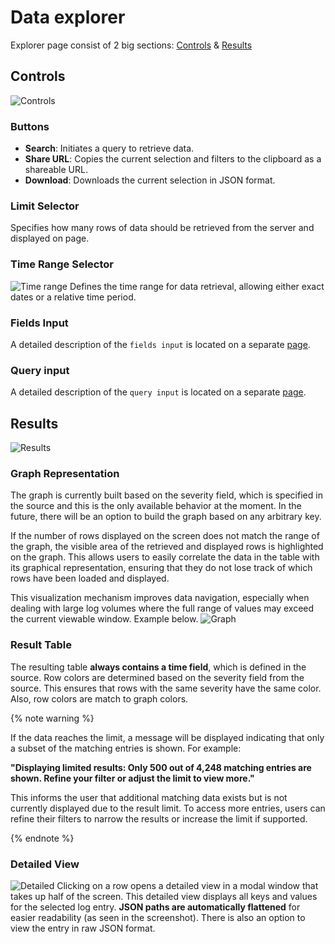 # Data explorer

Explorer page consist of 2 big sections: [Controls](#controls) & [Results](#results)

## Controls
![Controls](_assets/ui/explorer/controls.png "Controls")

### Buttons
- **Search**: Initiates a query to retrieve data.
- **Share URL**: Copies the current selection and filters to the clipboard as a shareable URL.
- **Download**: Downloads the current selection in JSON format.

### Limit Selector
Specifies how many rows of data should be retrieved from the server and displayed on page.

### Time Range Selector
![Time range](_assets/ui/explorer/timerange.png "Time range")
Defines the time range for data retrieval, allowing either exact dates or a relative time period.

### Fields Input
A detailed description of the `fields input` is located on a separate [page](./fields.md).

### Query input
A detailed description of the `query input` is located on a separate [page](./query.md).

## Results
![Results](_assets/ui/explorer/results.png "Results")

### Graph Representation
The graph is currently built based on the severity field, which is specified in the source and this is the only available behavior at the moment. In the future, there will be an option to build the graph based on any arbitrary key.

If the number of rows displayed on the screen does not match the range of the graph, the visible area of the retrieved and displayed rows is highlighted on the graph. This allows users to easily correlate the data in the table with its graphical representation, ensuring that they do not lose track of which rows have been loaded and displayed.

This visualization mechanism improves data navigation, especially when dealing with large log volumes where the full range of values may exceed the current viewable window. Example below.
![Graph](_assets/ui/explorer/graph.png "Graph")

### Result Table
The resulting table **always contains a time field**, which is defined in the source. Row colors are determined based on the severity field from the source. This ensures that rows with the same severity have the same color. Also, row colors are match to graph colors.

{% note warning %}

If the data reaches the limit, a message will be displayed indicating that only a subset of the matching entries is shown. For example:

**"Displaying limited results: Only 500 out of 4,248 matching entries are shown. Refine your filter or adjust the limit to view more."**

This informs the user that additional matching data exists but is not currently displayed due to the result limit. To access more entries, users can refine their filters to narrow the results or increase the limit if supported.

{% endnote %}

### Detailed View
![Detailed](_assets/ui/explorer/detailed.png "Detailed")
Clicking on a row opens a detailed view in a modal window that takes up half of the screen. This detailed view displays all keys and values for the selected log entry. **JSON paths are automatically flattened** for easier readability (as seen in the screenshot). There is also an option to view the entry in raw JSON format.
